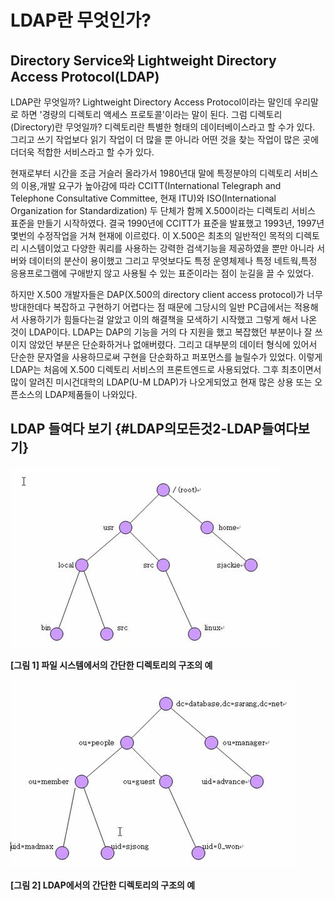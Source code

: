 # LDAP란 무엇인가?

## Directory Service와 Lightweight Directory Access Protocol\(LDAP\)

 LDAP란 무엇일까? Lightweight Directory Access Protocol이라는 말인데 우리말로 하면 '경량의 디렉토리 액세스 프로토콜'이라는 말이 된다. 그럼 디렉토리\(Directory\)란 무엇일까? 디렉토리란 특별한 형태의 데이터베이스라고 할 수가 있다. 그리고 쓰기 작업보다 읽기 작업이 더 많을 뿐 아니라 어떤 것을 찾는 작업이 많은 곳에 더더욱 적합한 서비스라고 할 수가 있다.

 현재로부터 시간을 조금 거슬러 올라가서 1980년대 말에 특정분야의 디렉토리 서비스의 이용,개발 요구가 높아감에 따라 CCITT\(International Telegraph and Telephone Consultative Committee, 현재 ITU\)와 ISO\(International Organization for Standardization\) 두 단체가 함께 X.500이라는 디렉토리 서비스 표준을 만들기 시작하였다. 결국 1990년에 CCITT가 표준을 발표했고 1993년, 1997년 몇번의 수정작업을 거쳐 현재에 이르렀다. 이 X.500은 최초의 일반적인 목적의 디렉토리 시스템이었고 다양한 쿼리를 사용하는 강력한 검색기능을 제공하였을 뿐만 아니라 서버와 데이터의 분산이 용이했고 그리고 무엇보다도 특정 운영체제나 특정 네트웍,특정 응용프로그램에 구애받지 않고 사용될 수 있는 표준이라는 점이 눈길을 끌 수 있었다.

 하지만 X.500 개발자들은 DAP\(X.500의 directory client access protocol\)가 너무 방대한데다 복잡하고 구현하기 어렵다는 점 때문에 그당시의 일반 PC급에서는 적용해서 사용하기가 힘들다는걸 알았고 이의 해결책을 모색하기 시작했고 그렇게 해서 나온 것이 LDAP이다. LDAP는 DAP의 기능을 거의 다 지원을 했고 복잡했던 부분이나 잘 쓰이지 않았던 부분은 단순화하거나 없애버렸다. 그리고 대부분의 데이터 형식에 있어서 단순한 문자열을 사용하므로써 구현을 단순화하고 퍼포먼스를 늘릴수가 있었다. 이렇게 LDAP는 처음에 X.500 디렉토리 서비스의 프론트엔드로 사용되었다. 그후 최초이면서 많이 알려진 미시건대학의 LDAP\(U-M LDAP\)가 나오게되었고 현재 많은 상용 또는 오픈소스의 LDAP제품들이 나와있다.



## LDAP 들여다 보기 {#LDAP의모든것2-LDAP들여다보기}

![](/assets/image001.jpg)

**\[그림 1\] 파일 시스템에서의 간단한 디렉토리의 구조의 예**

![](/assets/image002.jpg)

**\[그림 2\] LDAP에서의 간단한 디렉토리의 구조의 예**



  


